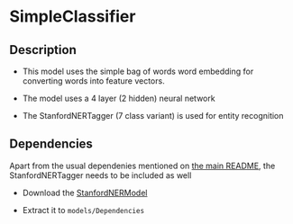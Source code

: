 # SimpleClassifier

## Description

- This model uses the simple bag of words word embedding for converting words into feature vectors.

- The model uses a 4 layer (2 hidden) neural network

- The StanfordNERTagger (7 class variant) is used for entity recognition

## Dependencies

Apart from the usual dependenies mentioned on [the main README]("https://github.com/Vijay-Nirmal/AInstein/blob/master/README.md"), the StanfordNERTagger needs to be included as well

- Download the [StanfordNERModel]("https://nlp.stanford.edu/software/CRF-NER.shtml#Download")

- Extract it to ```models/Dependencies```